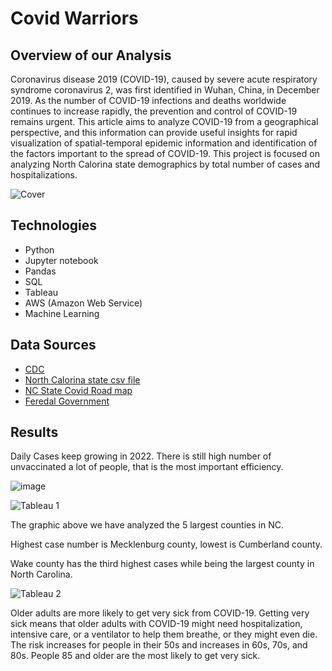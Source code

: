 # Covid Warriors

## Overview of our Analysis
Coronavirus disease 2019 (COVID-19), caused by severe acute respiratory syndrome coronavirus 2, was first identified in Wuhan, China, in December 2019. As the number of COVID-19 infections and deaths worldwide continues to increase rapidly, the prevention and control of COVID-19 remains urgent. This article aims to analyze COVID-19 from a geographical perspective, and this information can provide useful insights for rapid visualization of spatial-temporal epidemic information and identification of the factors important to the spread of COVID-19. This project is focused on analyzing North Calorina state demographics by total number of cases and hospitalizations.

![Cover](https://user-images.githubusercontent.com/85411967/152261914-e0c5b9cb-82f1-44ba-912d-42a72842211c.png)

## Technologies
- Python 
- Jupyter notebook 
- Pandas 
- SQL 
- Tableau
- AWS (Amazon Web Service)
- Machine Learning

## Data Sources
- [CDC](https://data.cdc.gov/Case-Surveillance/United-States-COVID-19-Cases-and-Deaths-by-State-o/9mfq-cb36) 
- [North Calorina state csv file](https://github.com/JohnCselcuk/Covid-Warriors/tree/main/Data_source)
- [NC State Covid Road map](https://covid19.ncdhhs.gov/)
- [Feredal Government](https://www.usa.gov/coronavirus)

## Results
Daily Cases keep growing in 2022. There is still high number of unvaccinated a lot of people, that is the most important efficiency.  

![image](https://user-images.githubusercontent.com/85411967/152422841-39354618-c8b3-47f4-a1b3-8ad7403af95b.png)


![Tableau 1](https://user-images.githubusercontent.com/85411967/151269400-6236358f-10a0-479f-8fca-37c3c4fe1c29.png)

The graphic above we have analyzed the 5 largest counties in NC.

Highest case number is Mecklenburg county, lowest is Cumberland county. 

Wake county has the third highest cases while being the largest county in North Carolina.



![Tableau 2](https://user-images.githubusercontent.com/85411967/151273551-83a3fb28-6c2d-4efd-843d-93b54400b2b0.png)

Older adults are more likely to get very sick from COVID-19. Getting very sick means that older adults with COVID-19 might need hospitalization, intensive care, or a ventilator to help them breathe, or they might even die. The risk increases for people in their 50s and increases in 60s, 70s, and 80s. People 85 and older are the most likely to get very sick.
